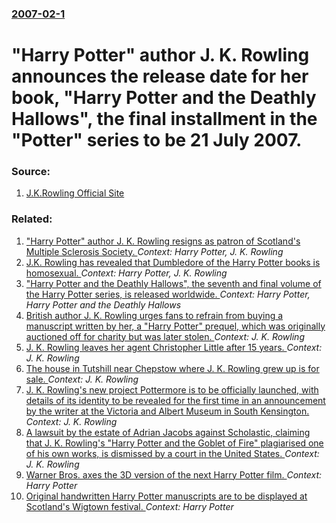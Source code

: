 ### [2007-02-1](/news/2007/02/1/index.md)

#  "Harry Potter" author J. K. Rowling announces the release date for her book, "Harry Potter and the Deathly Hallows", the final installment in the "Potter" series to be 21 July 2007. 




### Source:

1. [J.K.Rowling Official Site](http://www.jkrowling.com/textonly/en/news_view.cfm?id=97)

### Related:

1. [ "Harry Potter" author J. K. Rowling resigns as patron of Scotland's Multiple Sclerosis Society. ](/news/2009/04/9/harry-potter-author-j-k-rowling-resigns-as-patron-of-scotland-s-multiple-sclerosis-society.md) _Context: Harry Potter, J. K. Rowling_
2. [ J.K. Rowling has revealed that Dumbledore of the Harry Potter books is homosexual. ](/news/2007/10/20/j-k-rowling-has-revealed-that-dumbledore-of-the-harry-potter-books-is-homosexual.md) _Context: Harry Potter, J. K. Rowling_
3. [ "Harry Potter and the Deathly Hallows", the seventh and final volume of the Harry Potter series, is released worldwide. ](/news/2007/07/21/harry-potter-and-the-deathly-hallows-the-seventh-and-final-volume-of-the-harry-potter-series-is-released-worldwide.md) _Context: Harry Potter, Harry Potter and the Deathly Hallows_
4. [British author J. K. Rowling urges fans to refrain from buying a manuscript written by her, a "Harry Potter" prequel, which was originally auctioned off for charity but was later stolen. ](/news/2017/05/12/british-author-j-k-rowling-urges-fans-to-refrain-from-buying-a-manuscript-written-by-her-a-harry-potter-prequel-which-was-originally-a.md) _Context: J. K. Rowling_
5. [J. K. Rowling leaves her agent Christopher Little after 15 years. ](/news/2011/07/4/j-k-rowling-leaves-her-agent-christopher-little-after-15-years.md) _Context: J. K. Rowling_
6. [The house in Tutshill near Chepstow where J. K. Rowling grew up is for sale. ](/news/2011/07/13/the-house-in-tutshill-near-chepstow-where-j-k-rowling-grew-up-is-for-sale.md) _Context: J. K. Rowling_
7. [J. K. Rowling's new project Pottermore is to be officially launched, with details of its identity to be revealed for the first time in an announcement by the writer at the Victoria and Albert Museum in South Kensington. ](/news/2011/06/23/j-k-rowling-s-new-project-pottermore-is-to-be-officially-launched-with-details-of-its-identity-to-be-revealed-for-the-first-time-in-an-an.md) _Context: J. K. Rowling_
8. [A lawsuit by the estate of Adrian Jacobs against Scholastic, claiming that J. K. Rowling's "Harry Potter and the Goblet of Fire" plagiarised one of his own works, is dismissed by a court in the United States. ](/news/2011/01/7/a-lawsuit-by-the-estate-of-adrian-jacobs-against-scholastic-claiming-that-j-k-rowling-s-harry-potter-and-the-goblet-of-fire-plagiarised.md) _Context: J. K. Rowling_
9. [Warner Bros. axes the 3D version of the next Harry Potter film. ](/news/2010/10/9/warner-bros-axes-the-3d-version-of-the-next-harry-potter-film.md) _Context: Harry Potter_
10. [Original handwritten Harry Potter manuscripts are to be displayed at Scotland's Wigtown festival. ](/news/2010/09/19/original-handwritten-harry-potter-manuscripts-are-to-be-displayed-at-scotland-s-wigtown-festival.md) _Context: Harry Potter_
